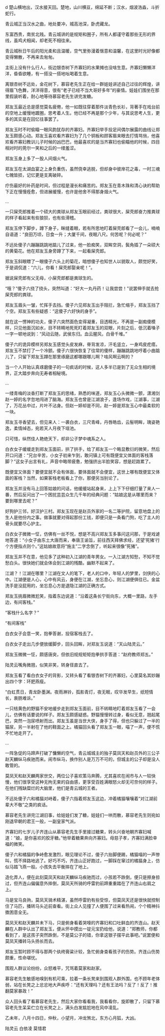 d 楚山横地出，汉水接天回。楚地，山川横亘，绵延不断；汉水，烟波浩淼，斗折蛇行。

青云城正当汉水之曲，地处要冲，城高池深，卧虎藏龙。

东富西贵，南贫北贱。青云城讲的是规矩和圈子，所有人都谨守着那些无形的界线，虽鸡犬相闻，却老死不相往来。

青云城秋日午后的阳光柔和且温暖，空气里弥漫着惬意和温馨，在这里时光好像都变得懒散，不再来去匆匆。

主街上没有什么行人，街边银杏树下齐寡妇的水果摊也没啥生意。齐寡妇懒懒洋洋，昏昏欲睡，有一搭没一搭地吆喝着生意。

离银杏树不远处，金花树下，慕容老先生正在给一群娃娃讲述自己过往的辉煌，讲得眉飞色舞，洋洋得意，很有“老子已经不当大哥好多年”的豪情。娃娃们围坐在那里假装听着，耐心地等待慕容老先生讲完发糖。

郑友玉最近总是感觉莫名疲倦，他一如既往穿着那件淡青色长衫，背著手在戏台前的空地上缓慢地踱圈，思考着人生。他已经不再是那个少年，与其说思考人生，更多的其实是在回忆往事罢了。

郑友玉时不时偷瞄一眼风韵犹存的齐寡妇。齐寡妇举手投足间偶尔展露的曲线让郑友玉颇感心动。郑友玉喜欢看齐寡妇为了几个铜板和顾客眉来眼去打情骂俏，他喜欢看齐寡妇教训儿子时候的凶巴巴，他最喜欢的是当齐寡妇也偷瞄他的时候，四目相对时的莞尔一笑和之后的一缕羞涩。

郑友玉身上多了一股人间烟火气。

郑友玉在太湖血宴之上身负重伤，虽然侥幸逃脱，但却身中彼岸花之毒，一时三魂七魄皆损，记忆更是支离破碎。

疗伤最好的补药是时间，但过程是漫长和痛苦的。郑友玉在青木珠和清心诀的帮助下正在慢慢痊愈，但进展缓慢，也许是他舍不得那身烟火气。

…

一只屎壳郎推着一个硕大的粪球从郑友玉眼前经过，粪球很大，屎壳郎奋力推粪球的样子看起来有些狼狈，也有些滑稽。

郑友玉停下脚步，蹲下身子，眯缝着眼，若有所思地盯着屎壳郎看了一会儿，喃喃自语道：“良田万顷，日食一升；大厦千间，夜眠八尺。何苦呢？何必呢？”

不远处傻子六蹦蹦跳跳地踮儿了过来，他一脸痴笑，双眸空洞，鬓角插了一朵硕大的黄菊花。他在郑友玉身旁蹲了下来，一起看屎壳郎。

郑友玉斜眼瞟了一眼傻子六头上的菊花，暗想傻子也知世人以貌取人，颇觉好笑，于是调侃道：“六儿，你看！屎壳郎娶亲呢！”。

据说屎壳郎有父无母，小屎壳郎都是粪球生的。

“哦？”傻子六挠了挠头，突然叫道：“好大一丸丹药！让我尝尝！”说罢伸手就去抢屎壳郎的粪球。

郑友玉眉头一皱，忙挥手去挡。傻子六见郑友玉出手阻拦，急忙缩手，郑友玉挡了个空。郑友玉有些疑惑：“这傻子六好快的身手”。

就在这一愣神的功夫，傻子六突然面色变得凝重，目透精光，不再是一副痴傻模样，只见他面沉如水，目不转睛地死死盯着郑友玉的双眼，片刻之后，低沉着嗓子一字一顿地说到：“风动云随，武侯东归。血云腥风，白骨千堆。”

傻子六的诡异模样另郑友玉感觉头皮发麻，脊背发凉，汗毛竖立，一身鸡皮疙瘩。郑友玉不禁打了一个冷颤。傻子六很快恢复了往常的傻样，蹦蹦跳跳地哼着小曲踮儿了，只留下郑友玉蹲在那里琢磨这都哪跟哪儿啊？啥风啊云啊的？

当一个人开始认真琢磨傻子的一句疯话的时候，这人多半已是到了无众生相的境界，正大踏步奔向无寿者相秘境。

…

一缕青梅的淡香打断了郑友玉的思绪，熟悉的味道，郑友玉心头微微一颤，潇湘剑赵一婷的名字忽地闯进了脑海。郑友玉也曾是江湖浪子，逢场作戏，江湖事，江湖了，万花丛中过，片叶不沾身。但赵一婷却是不同，赵一婷是郑友玉心中最柔软的一块。

郑友玉寻香望去，但见来人：一袭白衣，三尺青峰，丹唇皓齿，云髻明眸，瑰姿艳逸，柔情绰态，宛若天人月夜下瑶池。

只可惜，纵然佳人艳绝天下，却非公子梦中魂系之人。

白衣女子缓缓走到郑友玉面前，拱了拱手，给了郑友玉一个略显敷衍的微笑，然后开口问道：“兄台辛苦，小女子初来乍到，敢问镇上可有既便宜又体面的客栈落脚？”这女子出言有礼，声音中略带疲惫，勉强挤出半脸笑容，想是赶路累了。

既便宜又体面？要便宜就不会有体面，要体面就不会便宜，这世上哪有既便宜又体面的客栈？当然，如果客栈老板看上了你，那便另当别论了。

郑友玉并没有马上回答姑娘的问话，他缓缓站起身来，上上下下仔细打量了来人一番，然后反问出了一个困扰芸芸众生几千年的经典问题：“姑娘这是从哪里而来？要到哪里去呢？”

好狗护三邻，好汉护三村。郑友玉现在是赵员外家的一名二等护院，留意地盘上的生人是他份内之事。做事就要对得起那份工钱，即便只是一条看门狗，吃了主人的骨头就要尽心护主。

白衣女子微微一怔，仿佛有一丝不悦，想是不高兴郑友玉多事问这问那，于是戏谑地答道：“小女子由东土大唐而来，奉唐王谕旨，前往西天拜佛求经，还望‘死猪’行个方便指点则个。”这姑娘故意将“施主”二字念倒了，听起来很像“死猪”。

郑友玉并不在意，他见多了这种初入江湖的青年男女。一入江湖方知愁，不知不觉愁白头。很快她们就会体会到江湖的残酷，幽默不起来了。

江湖？！江湖在哪里？江湖在文人的笔下，老人的口中，年轻人的梦里，剑侠的心中。江湖便是人心，心中有风云，身便在江湖，坐忘息心，则江湖便俱往已。金盆洗手是没屁用的，坐忘息心方是退隐江湖的正确方式。

郑友玉挑眉微微尬笑，指着东边说道：“沿着这条长宁街向东，大概一里路，左手边，有间客栈。”

“客栈什么名字？”

“有间客栈”

白衣女子会意一笑，抱拳答谢，投宿客栈去了。

白衣女子走出几步便放缓脚步，回头回眸，对郑友玉说道：“天山陆灵云。”

郑友玉微微一怔，颇感唐突，但依旧规规矩矩抱拳拱手答道：“赵府教师郑五。”

陆灵云嘴角微翘，似笑非笑，转身径直去了。

郑友玉看了看白衣女子的背影，又转头看了看银杏树下的齐寡妇，心里莫名其妙蹦出四个字：环肥燕瘦。

“白虹贯日，青龙卧墨渊。夜雨淋铃，孤影青灯，夜无眠，叹华发早生，纸短情长，衷肠难诉。”

一只桔黄色的野猫不安地缓步走到郑友玉面前，目不转睛地盯着郑友玉看了一会儿，仿佛有话要说的样子。郑友玉颇感疑惑。野猫慢慢转过身，看似无意，翘起尾巴，突然一泡尿喷射而出。郑友玉虽是当世大侠，身手了得，但也只躲过了一半的猫尿，另一半射在了他的鞋面之上。橘猫回头看了郑友玉一眼，喵了一声，便不慌不忙地走开了。

…

一阵急促的马蹄声打破了慵懒的空气，青云城城主的独子莫凤天和赵员外的三公子赵天麟纵马疾驰而来。闹市纵马，换作别人是万万不可的，但城主的公子却是没人敢管的。

莫凤天和赵天麟两家世交，两位公子喜欢策马奔腾，尤其喜欢在闹市与人一较快慢，他们很享受这种无拘无束的自由感，更享受百姓满眼怒火却无可奈何的样子。在他们残缺糜烂的大脑里，他们是青云城的王者。

不远处傻子六和橘猫对峙着，傻子六指着郑友玉这边，冲着橘猫嚷嚷着“对江湖前辈大不敬”之类的疯话。

慕容老先生讲完江湖旧事，给娃娃们发了糖，娃娃们一哄而散，慕容老先生则宛如刚退早朝的君王一般，一副皇家气派。

齐寡妇的七岁儿子齐连山从慕容老先生手里接过糖果，转头兴奋地朝齐寡妇喊道：“娘，是你喜欢的胶牙糖。”他举着糖果奔向齐寡妇。母慈子孝，齐寡妇满脸幸福的微笑。

傻子六和橘猫的争峙愈发激烈，眼见理论不过，傻子六抬脚便踢，橘猫喵的一声惨叫，慌不择路地逃了。好巧不巧，齐连山正好跑过，一脚踩在窜过的橘猫身上，仿似马踏飞燕一般。小孩失去平衡摔在了地上。

造化弄人，便在此刻莫凤天和赵天麟纵马疾驰而过，小孩若不跌倒，便只是擦身掠过，但齐连山偏偏意外摔倒，莫凤天所骑的呼雷豹前蹄重重踏在了齐连山右肩之上。

马是宝马良驹，莫凤天骑术精湛，虽然呼雷豹有些受惊，但莫凤天还是很快就控制住了马匹，播转马头近前查看。街上众人见撞了人便围了过来看热闹，个个精神抖擞困意全无。

莫凤天和赵天麟并未下马，只是俯身看着哭嚎的齐寡妇和口吐鲜血的齐连山。赵天麟在人群中认出了郑友玉，便从怀中摸出一锭元宝扔给他，说道：“郑教师，你都看到了，是这孩子突然跌倒，不是莫公子的错，你拿这银子摆平此事吧。”说罢便和莫凤天播转马头扬长而去。

郑友玉暂时顾不得与那两个纨绔膏粱计较，急忙俯身查看孩子的伤势。齐连山伤势颇重，性命堪忧。

围观人群议论纷纷，众怒难平，咒骂着莫家和赵家。

慕容老先生敏感地嗅到有机可乘，拉着一条长凳来到围观人群外围，也不顾年老体弱，站在长凳之上忿忿地大声疾呼：“还有天理吗？还有王法吗？反了！反了！推翻莫家暴政！”

众人回头看了看慕容老先生，然后大家你看看我，我看看你，旋即散了，只留下慕容老先生呆呆伫立在长凳之上，满头白发尴尬地在风中凌乱。

乙未年，八月十四日，仲秋，小望月，冲龙煞北，东方心月狐，大凶。

陆灵云 白依凌 莫惜君
